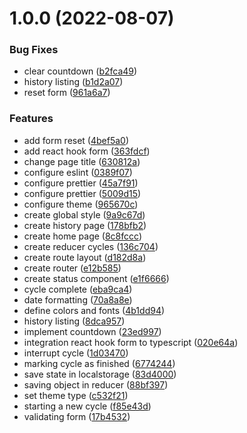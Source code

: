 # 1.0.0 (2022-08-07)


### Bug Fixes

* clear countdown ([b2fca49](https://github.com/ignite-projects/ignite-timer/commit/b2fca49c5fd0bbf1630f9ea570ac4d97e0bdb003))
* history listing ([b1d2a07](https://github.com/ignite-projects/ignite-timer/commit/b1d2a0771bbc532ab21b8373364fe449945ac267))
* reset form ([961a6a7](https://github.com/ignite-projects/ignite-timer/commit/961a6a7bfa542d0922adde538524e76ff180ace3))


### Features

* add form reset ([4bef5a0](https://github.com/ignite-projects/ignite-timer/commit/4bef5a0bef5acf5385b3ad5369ac77b7802bed59))
* add react hook form ([363fdcf](https://github.com/ignite-projects/ignite-timer/commit/363fdcf633b1a08ae998bf45176f0a7722099c7d))
* change page title ([630812a](https://github.com/ignite-projects/ignite-timer/commit/630812ad5537ff1650c59bd6e56df138e490d62d))
* configure eslint ([0389f07](https://github.com/ignite-projects/ignite-timer/commit/0389f074fde570f9ab6862ce27bc94a2a6a34f77))
* configure prettier ([45a7f91](https://github.com/ignite-projects/ignite-timer/commit/45a7f91589c3a78a1bf5486d9f900d35a38b0428))
* configure prettier ([5009d15](https://github.com/ignite-projects/ignite-timer/commit/5009d15f0a16ad40faaba8d878d9acfff79085b5))
* configure theme ([965670c](https://github.com/ignite-projects/ignite-timer/commit/965670cda59c059cfe467af9599d50bc002483a2))
* create global style ([9a9c67d](https://github.com/ignite-projects/ignite-timer/commit/9a9c67de2a09f0f271adda6eee214644e8aa0bd7))
* create history page ([178bfb2](https://github.com/ignite-projects/ignite-timer/commit/178bfb2e47f6e6c37eb615d49bf8e60d570d169d))
* create home page ([8c8fccc](https://github.com/ignite-projects/ignite-timer/commit/8c8fcccaf63f241c165a8a81097949bb0e30f7ab))
* create reducer cycles ([136c704](https://github.com/ignite-projects/ignite-timer/commit/136c704a763a2f0fc4d80fa5236ac247016ee1e5))
* create route layout ([d182d8a](https://github.com/ignite-projects/ignite-timer/commit/d182d8acd23957ec6e2a21e671b2909fb736391d))
* create router ([e12b585](https://github.com/ignite-projects/ignite-timer/commit/e12b585c22ab63ffda040f8a17c9b9efb6e16e55))
* create status component ([e1f6666](https://github.com/ignite-projects/ignite-timer/commit/e1f6666eb3eb7238654b799eaba5f1aff69631d0))
* cycle complete ([eba9ca4](https://github.com/ignite-projects/ignite-timer/commit/eba9ca463f08f6f8b872b82c0bf49aff826f47a7))
* date formatting ([70a8a8e](https://github.com/ignite-projects/ignite-timer/commit/70a8a8eaa5017a811c03e785ead9a2f5e1e21f7c))
* define colors and fonts ([4b1dd94](https://github.com/ignite-projects/ignite-timer/commit/4b1dd94f47fd2f788bf65400a81aed950a9f4de7))
* history listing ([8dca957](https://github.com/ignite-projects/ignite-timer/commit/8dca95746d6ad448482e9f070fd13094071b19e6))
* implement countdown ([23ed997](https://github.com/ignite-projects/ignite-timer/commit/23ed997d2d2a36cbc062f878eca3484692c98af4))
* integration react hook form to typescript ([020e64a](https://github.com/ignite-projects/ignite-timer/commit/020e64a3173e79edad58413ae4f37dd6764281da))
* interrupt cycle ([1d03470](https://github.com/ignite-projects/ignite-timer/commit/1d03470fd26cea9e4bb2ad4d3d2184d5b4b7bcf0))
* marking cycle as finished ([6774244](https://github.com/ignite-projects/ignite-timer/commit/6774244a7e703335bed6c766603b8e13c7e3adf0))
* save state in localstorage ([83d4000](https://github.com/ignite-projects/ignite-timer/commit/83d40001826ed037898f4124794362960316d08f))
* saving object in reducer ([88bf397](https://github.com/ignite-projects/ignite-timer/commit/88bf3974d32c17c2cf084292f02958824ab9bdf0))
* set theme type ([c532f21](https://github.com/ignite-projects/ignite-timer/commit/c532f218dc08ce22a8eedada26c47e0267c38dc6))
* starting a new cycle ([f85e43d](https://github.com/ignite-projects/ignite-timer/commit/f85e43d65931f0f5e51a076238cf33ebc6f76bec))
* validating form ([17b4532](https://github.com/ignite-projects/ignite-timer/commit/17b4532e59484c45af508074a8283a95ae88749f))
